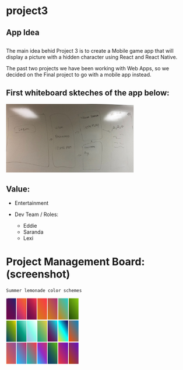 # project3

## App Idea <h2>


The main idea behid Project 3 is to create a Mobile game app that will display a picture with a hidden character using React and React Native.

The past two projects we have been working with Web Apps, so we decided on the Final project to go with a mobile app instead.


## First whiteboard skteches of the app below: 


<img src="images/sketch.jpg" width="350">

## Value:
* Entertainment


* Dev Team / Roles: 
   * Eddie
   * Saranda
  *  Lexi

# Project Management Board: (screenshot)
    Summer lemonade color schemes



<img src="images/gardients.png" width="200">